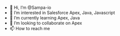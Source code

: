 - 👋 Hi, I’m @Sampa-io
- 👀 I’m interested in Salesforce Apex, Java, Javascript
- 🌱 I’m currently learning Apex, Java
- 💞️ I’m looking to collaborate on Apex
- 📫 How to reach me 

<!---
Sampa-io/Sampa-io is a ✨ special ✨ repository because its `README.md` (this file) appears on your GitHub profile.
You can click the Preview link to take a look at your changes.
--->
